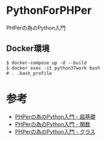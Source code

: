# PythonForPHPer
PHPerの為のPython入門

## Docker環境

```
$ docker-compose up -d --build
$ docker exec -it python37work bash
# . .bash_profile
```

# 参考

- [PHPerの為のPython入門 - 超基礎](https://qiita.com/odoku/items/97100c9fa20449b72588)
- [PHPerの為のPython入門 - 関数](https://qiita.com/odoku/items/e1faf1cb8de324ad1608)
- [PHPerの為のPython入門 - クラス](https://qiita.com/odoku/items/5a2ffac8b6c1be769f4c)
